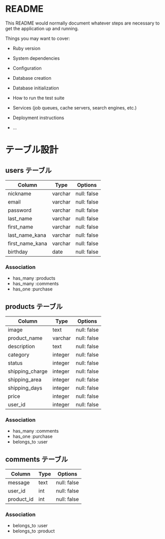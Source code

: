 # README

This README would normally document whatever steps are necessary to get the
application up and running.

Things you may want to cover:

* Ruby version

* System dependencies

* Configuration

* Database creation

* Database initialization

* How to run the test suite

* Services (job queues, cache servers, search engines, etc.)

* Deployment instructions

* ...

# テーブル設計

## users テーブル

| Column          | Type    | Options     |
| --------        | ------- | ----------- |
| nickname        | varchar | null: false |
| email           | varchar | null: false |
| password        | varchar | null: false |
| last_name       | varchar | null: false |
| first_name      | varchar | null: false |
| last_name_kana  | varchar | null: false |
| first_name_kana | varchar | null: false |
| birthday        | date    | null: false |

### Association

- has_many :products
- has_many :comments
- has_one :purchase

## products テーブル

| Column          | Type    | Options     |
| --------------- | ------- | ----------- |
| image           | text    | null: false |
| product_name    | varchar | null: false |
| description     | text    | null: false |
| category        | integer | null: false |
| status          | integer | null: false |
| shipping_charge | integer | null: false |
| shipping_area   | integer | null: false |
| shipping_days   | integer | null: false |
| price           | integer | null: false |
| user_id         | integer | null: false |

### Association

- has_many :comments
- has_one :purchase
- belongs_to :user

## comments テーブル

| Column     | Type | Options     |
| ---------- | ---- | ----------- |
| message    | text | null: false |
| user_id    | int  | null: false |
| product_id | int  | null: false |

### Association

- belongs_to :user
- belongs_to :product
